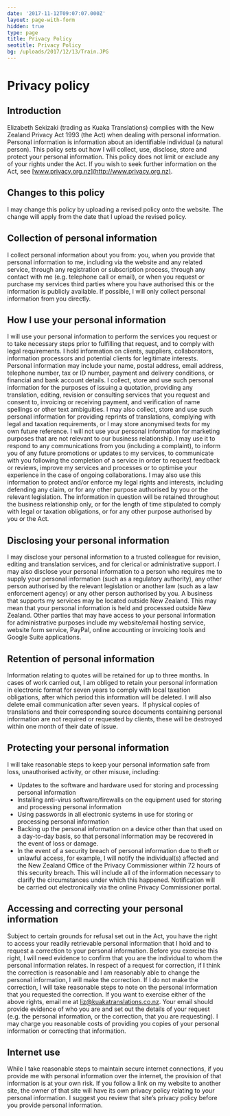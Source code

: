 ```yaml
---
date: '2017-11-12T09:07:07.000Z'
layout: page-with-form
hidden: true
type: page
title: Privacy Policy
seotitle: Privacy Policy
bg: /uploads/2017/12/13/Train.JPG
---
```


# Privacy policy

## Introduction

Elizabeth Sekizaki (trading as Kuaka Translations) complies with the New Zealand Privacy Act 1993 (the Act) when dealing with personal information. Personal information is information about an identifiable individual (a natural person).
This policy sets out how I will collect, use, disclose, store and protect your personal information.
This policy does not limit or exclude any of your rights under the Act. If you wish to seek further information on the Act, see [www.privacy.org.nz](http://www.privacy.org.nz).

## Changes to this policy

I may change this policy by uploading a revised policy onto the website. The change will apply from the date that I upload the revised policy.

## Collection of personal information

I collect personal information about you from:
you, when you provide that personal information to me, including via the website and any related service, through any registration or subscription process, through any contact with me (e.g. telephone call or email), or when you request or purchase my services
third parties where you have authorised this or the information is publicly available.
If possible, I will only collect personal information from you directly.

## How I use your personal information

I will use your personal information to perform the services you request or to take necessary steps prior to fulfilling that request, and to comply with legal requirements.
I hold information on clients, suppliers, collaborators, information processors and potential clients for legitimate interests.
Personal information may include your name, postal address, email address, telephone number, tax or ID number, payment and delivery conditions, or financial and bank account details.
I collect, store and use such personal information for the purposes of issuing a quotation, providing any translation, editing, revision or consulting services that you request and consent to, invoicing or receiving payment, and verification of name spellings or other text ambiguities. I may also collect, store and use such personal information for providing reprints of translations, complying with legal and taxation requirements, or I may store anonymised texts for my own future reference.
I will not use your personal information for marketing purposes that are not relevant to our business relationship. I may use it to respond to any communications from you (including a complaint), to inform you of any future promotions or updates to my services, to communicate with you following the completion of a service in order to request feedback or reviews, improve my services and processes or to optimise your experience in the case of ongoing collaborations. I may also use this information to protect and/or enforce my legal rights and interests, including defending any claim, or for any other purpose authorised by you or the relevant legislation.
The information in question will be retained throughout the business relationship only, or for the length of time stipulated to comply with legal or taxation obligations, or for any other purpose authorised by you or the Act.

## Disclosing your personal information

I may disclose your personal information to a trusted colleague for revision, editing and translation services, and for clerical or administrative support. I may also disclose your personal information to a person who requires me to supply your personal information (such as a regulatory authority), any other person authorised by the relevant legislation or another law (such as a law enforcement agency) or any other person authorised by you.
A business that supports my services may be located outside New Zealand. This may mean that your personal information is held and processed outside New Zealand. Other parties that may have access to your personal information for administrative purposes include my website/email hosting service, website form service, PayPal, online accounting or invoicing tools and Google Suite applications.

## Retention of personal information

Information relating to quotes will be retained for up to three months. In cases of work carried out, I am obliged to retain your personal information in electronic format for seven years to comply with local taxation obligations, after which period this information will be deleted. I will also delete email communication after seven years. 
If physical copies of translations and their corresponding source documents containing personal information are not required or requested by clients, these will be destroyed within one month of their date of issue.

## Protecting your personal information

I will take reasonable steps to keep your personal information safe from loss, unauthorised activity, or other misuse, including:

* Updates to the software and hardware used for storing and processing personal information
* Installing anti-virus software/firewalls on the equipment used for storing and processing personal information
* Using passwords in all electronic systems in use for storing or processing personal information
* Backing up the personal information on a device other than that used on a day-to-day basis, so that personal information may be recovered in the event of loss or damage.
* In the event of a security breach of personal information due to theft or unlawful access, for example, I will notify the individual(s) affected and the New Zealand Office of the Privacy Commissioner within 72 hours of this security breach. This will include all of the information necessary to clarify the circumstances under which this happened. Notification will be carried out electronically via the online Privacy Commissioner portal.

## Accessing and correcting your personal information

Subject to certain grounds for refusal set out in the Act, you have the right to access your readily retrievable personal information that I hold and to request a correction to your personal information. Before you exercise this right, I will need evidence to confirm that you are the individual to whom the personal information relates.
In respect of a request for correction, if I think the correction is reasonable and I am reasonably able to change the personal information, I will make the correction. If I do not make the correction, I will take reasonable steps to note on the personal information that you requested the correction.
If you want to exercise either of the above rights, email me at [liz@kuakatranslations.co.nz](mailto:liz@kuakatranslations.co.nz). Your email should provide evidence of who you are and set out the details of your request (e.g. the personal information, or the correction, that you are requesting).
I may charge you reasonable costs of providing you copies of your personal information or correcting that information.

## Internet use

While I take reasonable steps to maintain secure internet connections, if you provide me with personal information over the internet, the provision of that information is at your own risk.
If you follow a link on my website to another site, the owner of that site will have its own privacy policy relating to your personal information. I suggest you review that site’s privacy policy before you provide personal information.
